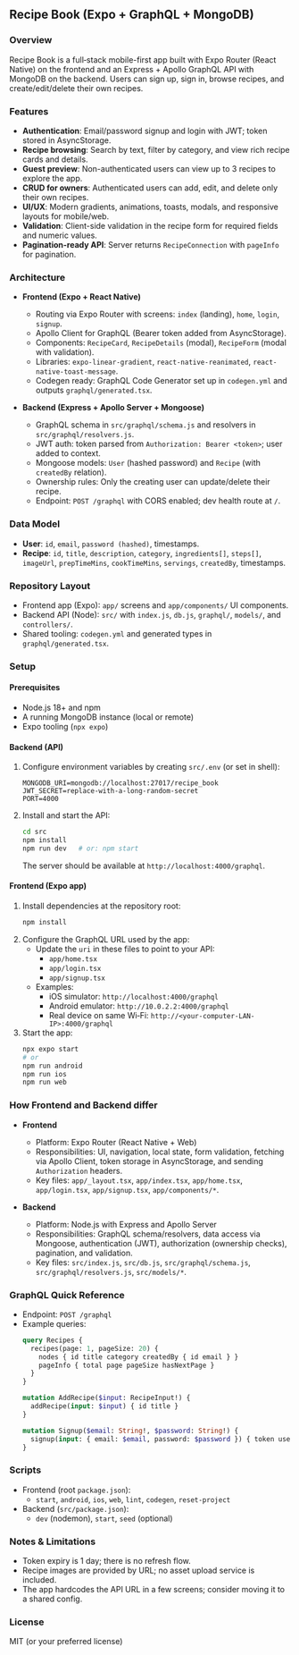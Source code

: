 ## Recipe Book (Expo + GraphQL + MongoDB)

### Overview
Recipe Book is a full‑stack mobile-first app built with Expo Router (React Native) on the frontend and an Express + Apollo GraphQL API with MongoDB on the backend. Users can sign up, sign in, browse recipes, and create/edit/delete their own recipes.

### Features
- **Authentication**: Email/password signup and login with JWT; token stored in AsyncStorage.
- **Recipe browsing**: Search by text, filter by category, and view rich recipe cards and details.
- **Guest preview**: Non-authenticated users can view up to 3 recipes to explore the app.
- **CRUD for owners**: Authenticated users can add, edit, and delete only their own recipes.
- **UI/UX**: Modern gradients, animations, toasts, modals, and responsive layouts for mobile/web.
- **Validation**: Client-side validation in the recipe form for required fields and numeric values.
- **Pagination-ready API**: Server returns `RecipeConnection` with `pageInfo` for pagination.

### Architecture
- **Frontend (Expo + React Native)**
  - Routing via Expo Router with screens: `index` (landing), `home`, `login`, `signup`.
  - Apollo Client for GraphQL (Bearer token added from AsyncStorage).
  - Components: `RecipeCard`, `RecipeDetails` (modal), `RecipeForm` (modal with validation).
  - Libraries: `expo-linear-gradient`, `react-native-reanimated`, `react-native-toast-message`.
  - Codegen ready: GraphQL Code Generator set up in `codegen.yml` and outputs `graphql/generated.tsx`.

- **Backend (Express + Apollo Server + Mongoose)**
  - GraphQL schema in `src/graphql/schema.js` and resolvers in `src/graphql/resolvers.js`.
  - JWT auth: token parsed from `Authorization: Bearer <token>`; user added to context.
  - Mongoose models: `User` (hashed password) and `Recipe` (with `createdBy` relation).
  - Ownership rules: Only the creating user can update/delete their recipe.
  - Endpoint: `POST /graphql` with CORS enabled; dev health route at `/`.

### Data Model
- **User**: `id`, `email`, `password (hashed)`, timestamps.
- **Recipe**: `id`, `title`, `description`, `category`, `ingredients[]`, `steps[]`, `imageUrl`, `prepTimeMins`, `cookTimeMins`, `servings`, `createdBy`, timestamps.

### Repository Layout
- Frontend app (Expo): `app/` screens and `app/components/` UI components.
- Backend API (Node): `src/` with `index.js`, `db.js`, `graphql/`, `models/`, and `controllers/`.
- Shared tooling: `codegen.yml` and generated types in `graphql/generated.tsx`.

### Setup
#### Prerequisites
- Node.js 18+ and npm
- A running MongoDB instance (local or remote)
- Expo tooling (`npx expo`)

#### Backend (API)
1. Configure environment variables by creating `src/.env` (or set in shell):
   ```env
   MONGODB_URI=mongodb://localhost:27017/recipe_book
   JWT_SECRET=replace-with-a-long-random-secret
   PORT=4000
   ```
2. Install and start the API:
   ```bash
   cd src
   npm install
   npm run dev   # or: npm start
   ```
   The server should be available at `http://localhost:4000/graphql`.

#### Frontend (Expo app)
1. Install dependencies at the repository root:
   ```bash
   npm install
   ```
2. Configure the GraphQL URL used by the app:
   - Update the `uri` in these files to point to your API:
     - `app/home.tsx`
     - `app/login.tsx`
     - `app/signup.tsx`
   - Examples:
     - iOS simulator: `http://localhost:4000/graphql`
     - Android emulator: `http://10.0.2.2:4000/graphql`
     - Real device on same Wi‑Fi: `http://<your-computer-LAN-IP>:4000/graphql`
3. Start the app:
   ```bash
   npx expo start
   # or
   npm run android
   npm run ios
   npm run web
   ```

### How Frontend and Backend differ
- **Frontend**
  - Platform: Expo Router (React Native + Web)
  - Responsibilities: UI, navigation, local state, form validation, fetching via Apollo Client, token storage in AsyncStorage, and sending `Authorization` headers.
  - Key files: `app/_layout.tsx`, `app/index.tsx`, `app/home.tsx`, `app/login.tsx`, `app/signup.tsx`, `app/components/*`.

- **Backend**
  - Platform: Node.js with Express and Apollo Server
  - Responsibilities: GraphQL schema/resolvers, data access via Mongoose, authentication (JWT), authorization (ownership checks), pagination, and validation.
  - Key files: `src/index.js`, `src/db.js`, `src/graphql/schema.js`, `src/graphql/resolvers.js`, `src/models/*`.

### GraphQL Quick Reference
- Endpoint: `POST /graphql`
- Example queries:
  ```graphql
  query Recipes {
    recipes(page: 1, pageSize: 20) {
      nodes { id title category createdBy { id email } }
      pageInfo { total page pageSize hasNextPage }
    }
  }
  ```
  ```graphql
  mutation AddRecipe($input: RecipeInput!) {
    addRecipe(input: $input) { id title }
  }
  ```
  ```graphql
  mutation Signup($email: String!, $password: String!) {
    signup(input: { email: $email, password: $password }) { token user { id email } }
  }
  ```

### Scripts
- Frontend (root `package.json`):
  - `start`, `android`, `ios`, `web`, `lint`, `codegen`, `reset-project`
- Backend (`src/package.json`):
  - `dev` (nodemon), `start`, `seed` (optional)

### Notes & Limitations
- Token expiry is 1 day; there is no refresh flow.
- Recipe images are provided by URL; no asset upload service is included.
- The app hardcodes the API URL in a few screens; consider moving it to a shared config.

### License
MIT (or your preferred license)
